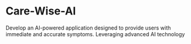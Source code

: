 # Care-Wise-AI
Develop an AI-powered application designed to provide users with immediate and accurate symptoms. Leveraging advanced AI technology
